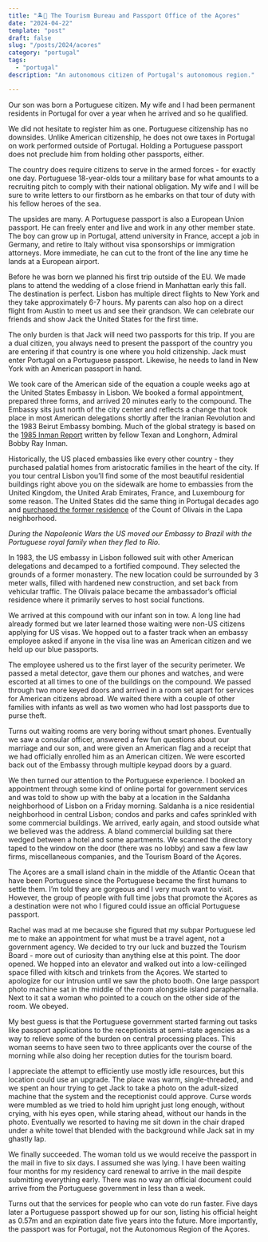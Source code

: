 ```yaml
---
title: "🏝️🛂 The Tourism Bureau and Passport Office of the Açores"
date: "2024-04-22"
template: "post"
draft: false
slug: "/posts/2024/acores"
category: "portugal"
tags:
  - "portugal"
description: "An autonomous citizen of Portugal's autonomous region."

---
```


Our son was born a Portuguese citizen. My wife and I had been permanent residents in Portugal for over a year when he arrived and so he qualified.

We did not hesitate to register him as one. Portuguese citizenship has no downsides. Unlike American citizenship, he does not owe taxes in Portugal on work performed outside of Portugal. Holding a Portuguese passport does not preclude him from holding other passports, either.

The country does require citizens to serve in the armed forces - for exactly one day. Portuguese 18-year-olds tour a military base for what amounts to a recruiting pitch to comply with their national obligation. My wife and I will be sure to write letters to our firstborn as he embarks on that tour of duty with his fellow heroes of the sea.

The upsides are many. A Portuguese passport is also a European Union passport. He can freely enter and live and work in any other member state. The boy can grow up in Portugal, attend university in France, accept a job in Germany, and retire to Italy without visa sponsorships or immigration attorneys. More immediate, he can cut to the front of the line any time he lands at a European airport.

Before he was born we planned his first trip outside of the EU. We made plans to attend the wedding of a close friend in Manhattan early this fall. The destination is perfect. Lisbon has multiple direct flights to New York and they take approximately 6-7 hours. My parents can also hop on a direct flight from Austin to meet us and see their grandson. We can celebrate our friends and show Jack the United States for the first time.

The only burden is that Jack will need two passports for this trip. If you are a dual citizen, you always need to present the passport of the country you are entering if that country is one where you hold citizenship. Jack must enter Portugal on a Portuguese passport. Likewise, he needs to land in New York with an American passport in hand.

We took care of the American side of the equation a couple weeks ago at the United States Embassy in Lisbon. We booked a formal appointment, prepared three forms, and arrived 20 minutes early to the compound. The Embassy sits just north of the city center and reflects a change that took place in most American delegations shortly after the Iranian Revolution and the 1983 Beirut Embassy bombing. Much of the global strategy is based on the [1985 Inman Report](https://en.wikipedia.org/wiki/Inman_Report) written by fellow Texan and Longhorn, Admiral Bobby Ray Inman.

Historically, the US placed embassies like every other country - they purchased palatial homes from aristocratic families in the heart of the city. If you tour central Lisbon you’ll find some of the most beautiful residential buildings right above you on the sidewalk are home to embassies from the United Kingdom, the United Arab Emirates, France, and Luxembourg for some reason. The United States did the same thing in Portugal decades ago and [purchased the former residence](https://pt.usembassy.gov/embassy-consulate/lisbon/) of the Count of Olivais in the Lapa neighborhood.

_During the Napoleonic Wars the US moved our Embassy to Brazil with the Portuguese royal family when they fled to Rio._

In 1983, the US embassy in Lisbon followed suit with other American delegations and decamped to a fortified compound. They selected the grounds of a former monastery. The new location could be surrounded by 3 meter walls, filled with hardened new construction, and set back from vehicular traffic. The Olivais palace became the ambassador’s official residence where it primarily serves to host social functions.

We arrived at this compound with our infant son in tow. A long line had already formed but we later learned those waiting were non-US citizens applying for US visas. We hopped out to a faster track when an embassy employee asked if anyone in the visa line was an American citizen and we held up our blue passports.

The employee ushered us to the first layer of the security perimeter. We passed a metal detector, gave them our phones and watches, and were escorted at all times to one of the buildings on the compound. We passed through two more keyed doors and arrived in a room set apart for services for American citizens abroad. We waited there with a couple of other families with infants as well as two women who had lost passports due to purse theft.

Turns out waiting rooms are very boring without smart phones. Eventually we saw a consular officer, answered a few fun questions about our marriage and our son, and were given an American flag and a receipt that we had officially enrolled him as an American citizen. We were escorted back out of the Embassy through multiple keypad doors by a guard.

We then turned our attention to the Portuguese experience. I booked an appointment through some kind of online portal for government services and was told to show up with the baby at a location in the Saldanha neighborhood of Lisbon on a Friday morning. Saldanha is a nice residential neighborhood in central Lisbon; condos and parks and cafes sprinkled with some commercial buildings. We arrived, early again, and stood outside what we believed was the address. A bland commercial building sat there wedged between a hotel and some apartments. We scanned the directory taped to the window on the door (there was no lobby) and saw a few law firms, miscellaneous companies, and the Tourism Board of the Açores.

The Açores are a small island chain in the middle of the Atlantic Ocean that have been Portuguese since the Portuguese became the first humans to settle them. I’m told they are gorgeous and I very much want to visit. However, the group of people with full time jobs that promote the Açores as a destination were not who I figured could issue an official Portuguese passport.

Rachel was mad at me because she figured that my subpar Portuguese led me to make an appointment for what must be a travel agent, not a government agency. We decided to try our luck and buzzed the Tourism Board - more out of curiosity than anything else at this point. The door opened. We hopped into an elevator and walked out into a low-ceilinged space filled with kitsch and trinkets from the Açores. We started to apologize for our intrusion until we saw the photo booth. One large passport photo machine sat in the middle of the room alongside island paraphernalia. Next to it sat a woman who pointed to a couch on the other side of the room. We obeyed.

My best guess is that the Portuguese government started farming out tasks like passport applications to the receptionists at semi-state agencies as a way to relieve some of the burden on central processing places. This woman seems to have seen two to three applicants over the course of the morning while also doing her reception duties for the tourism board.

I appreciate the attempt to efficiently use mostly idle resources, but this location could use an upgrade. The place was warm, single-threaded, and we spent an hour trying to get Jack to take a photo on the adult-sized machine that the system and the receptionist could approve. Curse words were mumbled as we tried to hold him upright just long enough, without crying, with his eyes open, while staring ahead, without our hands in the photo. Eventually we resorted to having me sit down in the chair draped under a white towel that blended with the background while Jack sat in my ghastly lap.

We finally succeeded. The woman told us we would receive the passport in the mail in five to six days. I assumed she was lying. I have been waiting four months for my residency card renewal to arrive in the mail despite submitting everything early. There was no way an official document could arrive from the Portuguese government in less than a week.

Turns out that the services for people who can vote do run faster. Five days later a Portuguese passport showed up for our son, listing his official height as 0.57m and an expiration date five years into the future. More importantly, the passport was for Portugal, not the Autonomous Region of the Açores.
